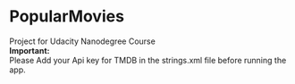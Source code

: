 # PopularMovies
Project for Udacity Nanodegree Course<br>
<b>Important:</b><br>
Please  Add your Api key for TMDB in the strings.xml file before running the app.
